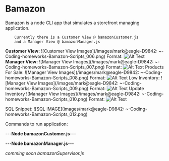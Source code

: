 # Bamazon

Bamazon is a node CLI app that simulates a storefront managing application.

		

		Currently there is a Customer View @ bamazonCustomer.js
		and a Manager View @ bamazonManager.js
		
**Customer View:**
![Customer View Images](/images/mark@eagle-D9842: ~-Coding-homeworks-Bamazon-Scripts_006.png)
Format: ![Alt Text](url)
**Manager View:**
![Manager View Images](/images/mark@eagle-D9842: ~-Coding-homeworks-Bamazon-Scripts_007.png)
Format: ![Alt Text](url)
Products For Sale:
![Manager View Images](/images/mark@eagle-D9842: ~-Coding-homeworks-Bamazon-Scripts_008.png)
Format: ![Alt Text](url)
Low Inventory:
![Manager View Images](/images/mark@eagle-D9842: ~-Coding-homeworks-Bamazon-Scripts_009.png)
Format: ![Alt Text](url)
Update Inventory
![Manager View Images](/images/mark@eagle-D9842: ~-Coding-homeworks-Bamazon-Scripts_010.png)
Format: ![Alt Text](url)

SQL Snippet:
	![SQL IMAGE](images/mark@eagle-D9842: ~-Coding-homeworks-Bamazon-Scripts_012.png)

Commands to run application:

---**Node bamazonCustomer.js**---

---**Node bamazonManager.js**---

*comming soon bamazonSupervisor.js*
		



